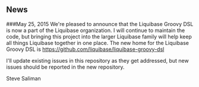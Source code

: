 ## News
###May 25, 2015
We're pleased to announce that the Liquibase Groovy DSL is now a part of the
Liquibase organization.  I will continue to maintain the code, but bringing this
project into the larger Liquibase family will help keep all things Liquibase
together in one place. The new home for the Liquibase Groovy DSL is 
https://github.com/liquibase/liquibase-groovy-dsl

I'll update existing issues in this repository as they get addressed, but new
issues should be reported in the new repository.

Steve Saliman
